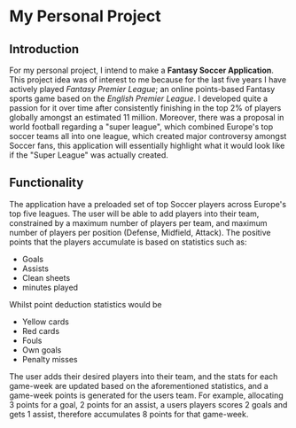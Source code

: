 # My Personal Project

## Introduction

For my personal project, I intend to make a **Fantasy Soccer Application**. This project idea was of interest to me 
because for the last five years I have actively played *Fantasy Premier League*; an online points-based Fantasy sports
game based on the *English Premier League*. I developed quite a passion for it over time after consistently finishing
in the top 2% of players globally amongst an estimated 11 million. Moreover, there was a proposal in world football 
regarding a "super league", which combined Europe's top soccer teams all into one league, which created major
controversy amongst Soccer fans, this application will essentially highlight what it would look like if the
"Super League" was actually created.

## Functionality
The application have a preloaded set of top Soccer players across Europe's top five leagues. The user will be able to 
add players into their team, constrained by a maximum number of players per team, and maximum number of players per
position (Defense, Midfield, Attack). The positive points that the players accumulate is based on statistics such as:
- Goals
- Assists
- Clean sheets 
- minutes played

Whilst point deduction statistics would be 
- Yellow cards
- Red cards
- Fouls
- Own goals
- Penalty misses

The user adds their desired players into their team, and the stats for each game-week are updated based on the
aforementioned statistics, and a game-week points is generated for  the users team. For example, allocating 3 points
for a goal, 2 points for an assist, a users players scores 2 goals and gets 1 assist, therefore accumulates 8 points
for that game-week.
